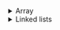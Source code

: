 



<details> <summary>Array</summary>

- Fixed size (use linked lists for variable size)
- Indexable contiguous chunk of memory
- Think python lists or java arrays



</summary> </details>


<details> <summary>Linked lists</summary>

Hold two things
1. data
2. a pointer (memory address) to the next element

- The last element in the list points to null
- Can't access access elements by index in constant time (use array for this)

</summary> </details>







